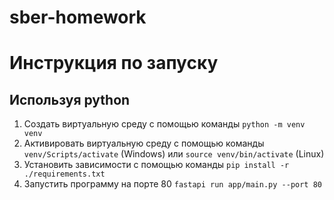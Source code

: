 # sber-homework

# Инструкция по запуску

## Используя python

1. Создать виртуальную среду с помощью команды `python -m venv venv`
2. Активировать виртуальную среду с помощью команды `venv/Scripts/activate` (Windows) или `source venv/bin/activate` (Linux)
3. Установить зависимости с помощью команды `pip install -r ./requirements.txt`
4. Запустить программу на порте 80 `fastapi run app/main.py --port 80`
